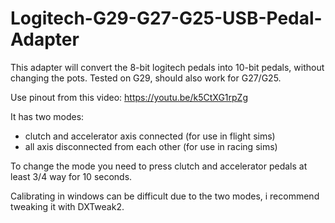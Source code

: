 # Logitech-G29-G27-G25-USB-Pedal-Adapter

This adapter will convert the 8-bit logitech pedals into 10-bit pedals, without changing the pots.
Tested on G29, should also work for G27/G25.

Use pinout from this video: https://youtu.be/k5CtXG1rpZg

It has two modes:
- clutch and accelerator axis connected (for use in flight sims)
- all axis disconnected from each other (for use in racing sims)

To change the mode you need to press clutch and accelerator pedals at least 3/4 way for 10 seconds.

Calibrating in windows can be difficult due to the two modes, i recommend tweaking it with DXTweak2.
